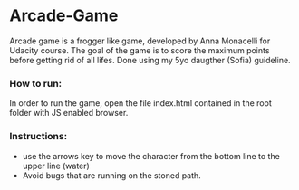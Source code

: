 # Arcade-Game
Arcade game is a frogger like game, developed by Anna Monacelli for Udacity course.
The goal of the game is to score the maximum points before getting rid of all lifes.
Done using my 5yo daugther (Sofia) guideline.

### How to run:
In order to run the game, open the file index.html contained in the root folder with JS enabled browser.

### Instructions:
  - use the arrows key to move the character from the bottom line to the upper line (water)
  - Avoid bugs that are running on the stoned path.
